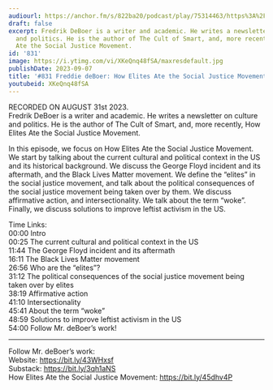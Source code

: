 ```yaml
---
audiourl: https://anchor.fm/s/822ba20/podcast/play/75314463/https%3A%2F%2Fd3ctxlq1ktw2nl.cloudfront.net%2Fstaging%2F2023-7-31%2F732c32f0-f93f-07ab-d628-812ce74046a1.m4a
draft: false
excerpt: Fredrik DeBoer is a writer and academic. He writes a newsletter on culture
  and politics. He is the author of The Cult of Smart, and, more recently, How Elites
  Ate the Social Justice Movement.
id: '831'
image: https://i.ytimg.com/vi/XKeQnq48fSA/maxresdefault.jpg
publishDate: 2023-09-07
title: '#831 Freddie deBoer: How Elites Ate the Social Justice Movement'
youtubeid: XKeQnq48fSA
---
```

<div class="timelinks">

RECORDED ON AUGUST 31st 2023.  
Fredrik DeBoer is a writer and academic. He writes a newsletter on culture and politics. He is the author of The Cult of Smart, and, more recently, How Elites Ate the Social Justice Movement.

In this episode, we focus on How Elites Ate the Social Justice Movement. We start by talking about the current cultural and political context in the US and its historical background. We discuss the George Floyd incident and its aftermath, and the Black Lives Matter movement. We define the “elites” in the social justice movement, and talk about the political consequences of the social justice movement being taken over by them. We discuss affirmative action, and intersectionality. We talk about the term “woke”. Finally, we discuss solutions to improve leftist activism in the US.

Time Links:  
<time>00:00</time> Intro  
<time>00:25</time> The current cultural and political context in the US  
<time>11:44</time> The George Floyd incident and its aftermath  
<time>16:11</time> The Black Lives Matter movement  
<time>26:56</time> Who are the “elites”?  
<time>31:12</time> The political consequences of the social justice movement being taken over by elites  
<time>38:19</time> Affirmative action  
<time>41:10</time> Intersectionality  
<time>45:41</time> About the term “woke”  
<time>48:59</time> Solutions to improve leftist activism in the US  
<time>54:00</time> Follow Mr. deBoer’s work!

---

Follow Mr. deBoer’s work:  
Website: https://bit.ly/43WHxsf  
Substack: https://bit.ly/3qh1aNS  
How Elites Ate the Social Justice Movement: https://bit.ly/45dhv4P
</div>

